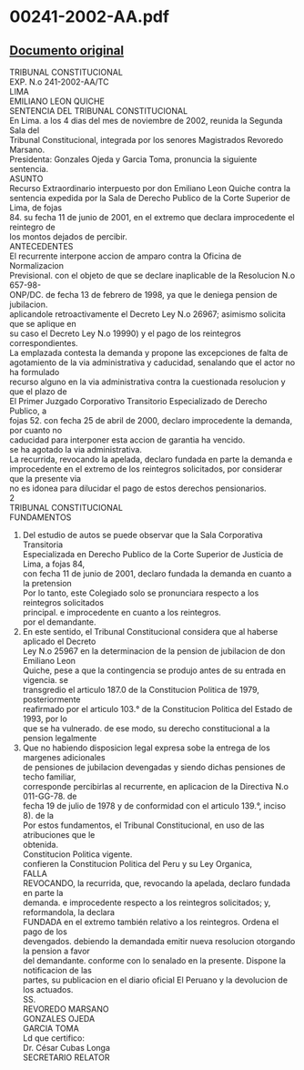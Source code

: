 
00241-2002-AA.pdf
=================
  
[Documento original](https://tc.gob.pe/jurisprudencia/2003/00241-2002-AA.pdf)  
---  
TRIBUNAL CONSTITUCIONAL  
EXP. N.o 241-2002-AA/TC  
LIMA  
EMILIANO LEON QUICHE  
SENTENCIA DEL TRIBUNAL CONSTITUCIONAL  
En Lima. a los 4 dias del mes de noviembre de 2002, reunida la Segunda Sala del  
Tribunal Constitucional, integrada por los senores Magistrados Revoredo Marsano.  
Presidenta: Gonzales Ojeda y Garcia Toma, pronuncia la siguiente sentencia.  
ASUNTO  
Recurso Extraordinario interpuesto por don Emiliano Leon Quiche contra la  
sentencia expedida por la Sala de Derecho Publico de la Corte Superior de Lima, de fojas  
84. su fecha 11 de junio de 2001, en el extremo que declara improcedente el reintegro de  
los montos dejados de percibir.  
ANTECEDENTES  
El recurrente interpone accion de amparo contra la Oficina de Normalizacion  
Previsional. con el objeto de que se declare inaplicable de la Resolucion N.o 657-98-  
ONP/DC. de fecha 13 de febrero de 1998, ya que le deniega pension de jubilacion.  
aplicandole retroactivamente el Decreto Ley N.o 26967; asimismo solicita que se aplique en  
su caso el Decreto Ley N.o 19990) y el pago de los reintegros correspondientes.  
La emplazada contesta la demanda y propone las excepciones de falta de  
agotamiento de la via administrativa y caducidad, senalando que el actor no ha formulado  
recurso alguno en la via administrativa contra la cuestionada resolucion y que el plazo de  
El Primer Juzgado Corporativo Transitorio Especializado de Derecho Publico, a  
fojas 52. con fecha 25 de abril de 2000, declaro improcedente la demanda, por cuanto no  
caducidad para interponer esta accion de garantia ha vencido.  
se ha agotado la via administrativa.  
La recurrida, revocando la apelada, declaro fundada en parte la demanda e  
improcedente en el extremo de los reintegros solicitados, por considerar que la presente via  
no es idonea para dilucidar el pago de estos derechos pensionarios.  
2  
TRIBUNAL CONSTITUCIONAL  
FUNDAMENTOS  
1. Del estudio de autos se puede observar que la Sala Corporativa Transitoria  
Especializada en Derecho Publico de la Corte Superior de Justicia de Lima, a fojas 84,  
con fecha 11 de junio de 2001, declaro fundada la demanda en cuanto a la pretension  
Por lo tanto, este Colegiado solo se pronunciara respecto a los reintegros solicitados  
principal. e improcedente en cuanto a los reintegros.  
por el demandante.  
2. En este sentido, el Tribunal Constitucional considera que al haberse aplicado el Decreto  
Ley N.o 25967 en la determinacion de la pension de jubilacion de don Emiliano Leon  
Quiche, pese a que la contingencia se produjo antes de su entrada en vigencia. se  
transgredio el articulo 187.0 de la Constitucion Politica de 1979, posteriormente  
reafirmado por el articulo 103.° de la Constitucion Politica del Estado de 1993, por lo  
que se ha vulnerado. de ese modo, su derecho constitucional a la pension legalmente  
3. Que no habiendo disposicion legal expresa sobe la entrega de los margenes adicionales  
de pensiones de jubilacion devengadas y siendo dichas pensiones de techo familiar,  
corresponde percibirlas al recurrente, en aplicacion de la Directiva N.o 011-GG-78. de  
fecha 19 de julio de 1978 y de conformidad con el articulo 139.°, inciso 8). de la  
Por estos fundamentos, el Tribunal Constitucional, en uso de las atribuciones que le  
obtenida.  
Constitucion Politica vigente.  
confieren la Constitucion Politica del Peru y su Ley Organica,  
FALLA  
REVOCANDO, la recurrida, que, revocando la apelada, declaro fundada en parte la  
demanda. e improcedente respecto a los reintegros solicitados; y, reformandola, la declara  
FUNDADA en el extremo también relativo a los reintegros. Ordena el pago de los  
devengados. debiendo la demandada emitir nueva resolucion otorgando la pension a favor  
del demandante. conforme con lo senalado en la presente. Dispone la notificacion de las  
partes, su publicacion en el diario oficial El Peruano y la devolucion de los actuados.  
SS.  
REVOREDO MARSANO  
GONZALES OJEDA  
GARCIA TOMA  
Ld que certifico:  
Dr. César Cubas Longa  
SECRETARIO RELATOR